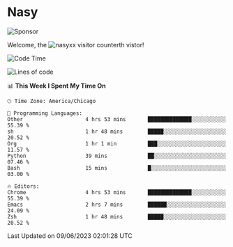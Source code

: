 # Nasy

<!--
<p align="center">
<img height="200" src="https://github-readme-stats.vercel.app/api?username=nasyxx&count_private=true&show_icons=true&theme=dracula&include_all_commits=true"/>
<img height="200" src="https://github-readme-stats.vercel.app/api/top-langs/?username=nasyxx&theme=dracula&hide=html,jupyter+notebook&count_private=true&show_icons=true"/>
</p>

  
----------------
-->

![Sponsor](https://img.shields.io/static/v1.svg?label=Sponsor&message=%E2%9D%A4&logo=GitHub&style=flat&color=pink)
 
Welcome, the ![nasyxx visitor counter](https://count.getloli.com/get/@nasyxx?theme=rule34)th vistor!
 
<!--START_SECTION:waka-->
![Code Time](http://img.shields.io/badge/Code%20Time-3%2C557%20hrs%2055%20mins-blue)

![Lines of code](https://img.shields.io/badge/From%20Hello%20World%20I%27ve%20Written-6.3%20million%20lines%20of%20code-blue)

📊 **This Week I Spent My Time On** 

```text
🕑︎ Time Zone: America/Chicago

💬 Programming Languages: 
Other                    4 hrs 53 mins       ██████████████░░░░░░░░░░░   55.39 % 
sh                       1 hr 48 mins        █████░░░░░░░░░░░░░░░░░░░░   20.52 % 
Org                      1 hr 1 min          ███░░░░░░░░░░░░░░░░░░░░░░   11.57 % 
Python                   39 mins             ██░░░░░░░░░░░░░░░░░░░░░░░   07.46 % 
Bash                     15 mins             █░░░░░░░░░░░░░░░░░░░░░░░░   03.00 % 

🔥 Editors: 
Chrome                   4 hrs 53 mins       ██████████████░░░░░░░░░░░   55.39 % 
Emacs                    2 hrs 7 mins        ██████░░░░░░░░░░░░░░░░░░░   24.09 % 
Zsh                      1 hr 48 mins        █████░░░░░░░░░░░░░░░░░░░░   20.52 % 
```


 Last Updated on 09/06/2023 02:01:28 UTC
<!--END_SECTION:waka-->

<!-- ![visitors](https://visitor-badge.laobi.icu/badge?page_id=nasyxx.nasyxx) -->
